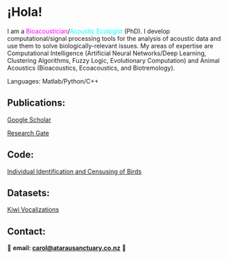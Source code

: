 # ¡Hola!

I am a <span style="color:magenta">Bioacoustician</span>/<span style="color:cyan">Acoustic Ecologist</span> (PhD). I develop computational/signal processing tools for the analysis of acoustic data and use them to solve biologically-relevant issues. My areas of expertise are Computational Intelligence (Artificial Neural Networks/Deep Learning, Clustering Algorithms, Fuzzy Logic, Evolutionary Computation) and Animal Acoustics (Bioacoustics, Ecoacoustics, and Biotremology). 

Languages: Matlab/Python/C++

## Publications:

[Google Scholar](https://scholar.google.co.nz/citations?user=-yOQu6MAAAAJ&hl=en)

[Research Gate](https://www.researchgate.net/profile/Carol-Bedoya)

## Code:

[Individual Identification and Censusing of Birds](https://github.com/carolbedoya/Bird-ID-and-Censusing)

## Datasets:

[Kiwi Vocalizations](https://doi.org/10.6084/m9.figshare.16850542.v1)


## Contact:

📧 **email:  <span style="color:CornflowerBlue">carol@atarausanctuary.co.nz</span>**  🦜
 
